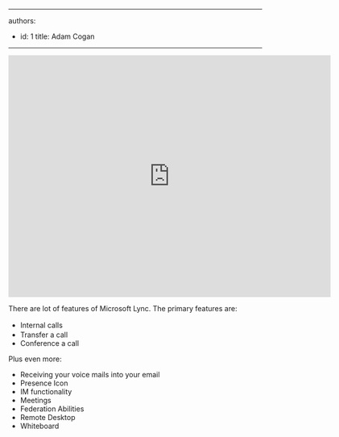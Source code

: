 

---
authors:
  - id: 1
    title: Adam Cogan
---




<span class='intro'> <iframe width="640" height="480" src="http&#58;//www.youtube.com/embed/z45_IMwslYw" frameborder="0"></iframe>

There are&#160;lot of features of Microsoft Lync. The primary features are&#58; </span>

<ul><li><span style="line-height&#58;21px;">Internal calls</span></li><li> 
Transfer a call</li><li>Conference a call</li></ul><p>Plus even more&#58;</p><ul><li>Receiving your voice mails into your email</li><li>Presence Icon</li><li>IM functionality</li><li>Meetings</li><li>Federation Abilities</li><li>Remote Desktop</li><li>Whiteboard</li></ul>


